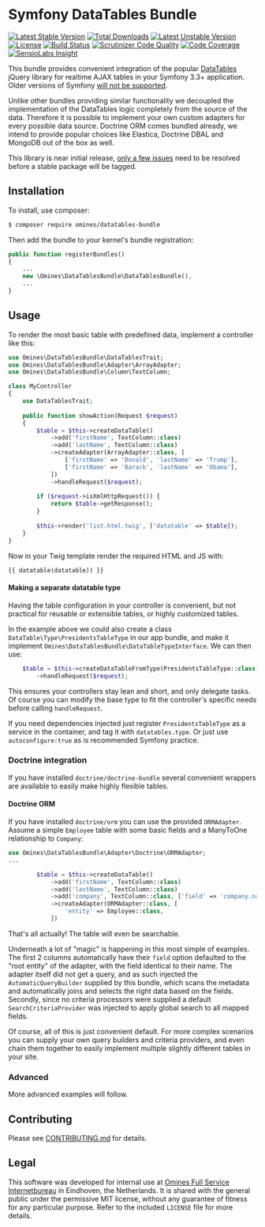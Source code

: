 # Symfony DataTables Bundle
[![Latest Stable Version](https://poser.pugx.org/omines/datatables-bundle/version)](https://packagist.org/packages/omines/datatables-bundle)
[![Total Downloads](https://poser.pugx.org/omines/datatables-bundle/downloads)](https://packagist.org/packages/omines/datatables-bundle)
[![Latest Unstable Version](https://poser.pugx.org/omines/datatables-bundle/v/unstable)](//packagist.org/packages/omines/datatables-bundle)
[![License](https://poser.pugx.org/omines/datatables-bundle/license)](https://packagist.org/packages/omines/datatables-bundle)
[![Build Status](https://travis-ci.org/omines/datatables-bundle.svg?branch=master)](https://travis-ci.org/omines/datatables-bundle)
[![Scrutinizer Code Quality](https://scrutinizer-ci.com/g/omines/datatables-bundle/badges/quality-score.png?b=master)](https://scrutinizer-ci.com/g/omines/datatables-bundle/?branch=master)
[![Code Coverage](https://scrutinizer-ci.com/g/omines/datatables-bundle/badges/coverage.png?b=master)](https://scrutinizer-ci.com/g/omines/datatables-bundle/?branch=master)
[![SensioLabs Insight](https://img.shields.io/sensiolabs/i/05d79ba2-cba4-4201-a17a-2868c51f9c6c.svg)](https://insight.sensiolabs.com/projects/05d79ba2-cba4-4201-a17a-2868c51f9c6c)

This bundle provides convenient integration of the popular [DataTables](https://datatables.net/) jQuery library
for realtime AJAX tables in your Symfony 3.3+ application. Older versions of Symfony [will not be supported](https://github.com/omines/datatables-bundle/issues/1).

Unlike other bundles providing similar functionality we decoupled the implementation of the DataTables logic
completely from the source of the data. Therefore it is possible to implement your own custom adapters for
every possible data source. Doctrine ORM comes bundled already, we intend to provide popular choices like
Elastica, Doctrine DBAL and MongoDB out of the box as well. 

This library is near initial release, [only a few issues](https://github.com/omines/datatables-bundle/milestone/1)
need to be resolved before a stable package will be tagged. 

## Installation

To install, use composer:

```bash
$ composer require omines/datatables-bundle
```
Then add the bundle to your kernel's bundle registration:
```php
public function registerBundles()
{
    ...
    new \Omines\DataTablesBundle\DataTablesBundle(),
    ...
}
```

## Usage

To render the most basic table with predefined data, implement a controller like this:
```php
use Omines\DataTablesBundle\DataTablesTrait;
use Omines\DataTablesBundle\Adapter\ArrayAdapter;
use Omines\DataTablesBundle\Column\TextColumn;

class MyController
{
    use DataTablesTrait;
    
    public function showAction(Request $request)
    {
        $table = $this->createDataTable()
            ->add('firstName', TextColumn::class)
            ->add('lastName', TextColumn::class)
            ->createAdapter(ArrayAdapter::class, [
                ['firstName' => 'Donald', 'lastName' => 'Trump'],
                ['firstName' => 'Barack', 'lastName' => 'Obama'],
            ])
            ->handleRequest($request);
        
        if ($request->isXmlHttpRequest()) {
            return $table->getResponse();
        }
        
        $this->render('list.html.twig', ['datatable' => $table]);
    }
}

```
Now in your Twig template render the required HTML and JS with:
```twig
{{ datatable(datatable)) }}
```

#### Making a separate datatable type

Having the table configuration in your controller is convenient, but not practical for reusable or
extensible tables, or highly customized tables.

In the example above we could also create a class `DataTable\Type\PresidentsTableType` in our app bundle,
and make it implement `Omines\DataTablesBundle\DataTableTypeInterface`. We can then use:

```php
    $table = $this->createDataTableFromType(PresidentsTableType::class)
        ->handleRequest($request);
```
This ensures your controllers stay lean and short, and only delegate tasks. Of course you can modify
the base type to fit the controller's specific needs before calling `handleRequest`.

If you need dependencies injected just register `PresidentsTableType` as a service in the container, and
tag it with `datatables.type`. Or just use `autoconfigure:true` as is recommended Symfony practice.

### Doctrine integration

If you have installed `doctrine/doctrine-bundle` several convenient wrappers are available to easily make
highly flexible tables.

#### Doctrine ORM

If you have installed `doctrine/orm` you can use the provided `ORMAdapter`. Assume a simple `Employee` table
with some basic fields and a ManyToOne relationship to `Company`:
```php
use Omines\DataTablesBundle\Adapter\Doctrine\ORMAdapter;
...

        $table = $this->createDataTable()
            ->add('firstName', TextColumn::class)
            ->add('lastName', TextColumn::class)
            ->add('company', TextColumn::class, ['field' => 'company.name'])
            ->createAdapter(ORMAdapter::class, [
                'entity' => Employee::class,
            ])
```
That's all actually! The table will even be searchable.
 
Underneath a lot of "magic" is happening in this most simple of examples. The first 2 columns automatically
have their `field` option defaulted to the "root entity" of the adapter, with the field identical to their
name. The adapter itself did not get a query, and as such injected the `AutomaticQueryBuilder` supplied by
this bundle, which scans the metadata and automatically joins and selects the right data based on the fields.
Secondly, since no criteria processors were supplied a default `SearchCriteriaProvider` was injected to
apply global search to all mapped fields.

Of course, all of this is just convenient default. For more complex scenarios you can supply your own query
builders and criteria providers, and even chain them together to easily implement multiple slightly different
tables in your site.

### Advanced
More advanced examples will follow.

## Contributing

Please see [CONTRIBUTING.md](https://github.com/omines/datatables-bundle/blob/master/CONTRIBUTING.md) for details.

## Legal

This software was developed for internal use at [Omines Full Service Internetbureau](https://www.omines.nl/)
in Eindhoven, the Netherlands. It is shared with the general public under the permissive MIT license, without
any guarantee of fitness for any particular purpose. Refer to the included `LICENSE` file for more details.
